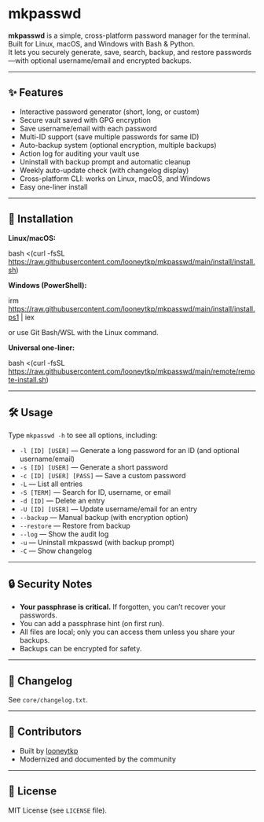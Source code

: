 # mkpasswd

**mkpasswd** is a simple, cross-platform password manager for the terminal.  
Built for Linux, macOS, and Windows with Bash & Python.  
It lets you securely generate, save, search, backup, and restore passwords—with optional username/email and encrypted backups.

---

## ✨ Features

- Interactive password generator (short, long, or custom)
- Secure vault saved with GPG encryption
- Save username/email with each password
- Multi-ID support (save multiple passwords for same ID)
- Auto-backup system (optional encryption, multiple backups)
- Action log for auditing your vault use
- Uninstall with backup prompt and automatic cleanup
- Weekly auto-update check (with changelog display)
- Cross-platform CLI: works on Linux, macOS, and Windows
- Easy one-liner install

---

## 🚀 Installation

**Linux/macOS:**

bash <(curl -fsSL https://raw.githubusercontent.com/looneytkp/mkpasswd/main/install/install.sh)

**Windows (PowerShell):**

irm https://raw.githubusercontent.com/looneytkp/mkpasswd/main/install/install.ps1 | iex

or use Git Bash/WSL with the Linux command.

**Universal one-liner:**

bash <(curl -fsSL https://raw.githubusercontent.com/looneytkp/mkpasswd/main/remote/remote-install.sh)

---

## 🛠 Usage

Type `mkpasswd -h` to see all options, including:

- `-l [ID] [USER]` — Generate a long password for an ID (and optional username/email)
- `-s [ID] [USER]` — Generate a short password
- `-c [ID] [USER] [PASS]` — Save a custom password
- `-L` — List all entries
- `-S [TERM]` — Search for ID, username, or email
- `-d [ID]` — Delete an entry
- `-U [ID] [USER]` — Update username/email for an entry
- `--backup` — Manual backup (with encryption option)
- `--restore` — Restore from backup
- `--log` — Show the audit log
- `-u` — Uninstall mkpasswd (with backup prompt)
- `-C` — Show changelog

---

## 🔒 Security Notes

- **Your passphrase is critical.** If forgotten, you can’t recover your passwords.
- You can add a passphrase hint (on first run).
- All files are local; only you can access them unless you share your backups.
- Backups can be encrypted for safety.

---

## 📝 Changelog

See `core/changelog.txt`.

---

## 🤝 Contributors

- Built by [looneytkp](https://github.com/looneytkp)
- Modernized and documented by the community

---

## 📄 License

MIT License (see `LICENSE` file).